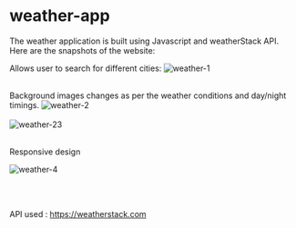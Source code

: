 # weather-app
The weather application is built using Javascript and weatherStack API.  
Here are the snapshots of the website: 

Allows user to search for different cities: 
![weather-1](https://user-images.githubusercontent.com/82172257/220021690-c3e433ef-d730-47f8-8cf9-b079d0b7b4e1.PNG)
<br><br>

Background images changes as per the weather conditions and day/night timings. 
![weather-2](https://user-images.githubusercontent.com/82172257/220021704-ec576af4-e4d4-4d3c-9b62-0e9754519485.PNG)
<br><br>
![weather-23](https://user-images.githubusercontent.com/82172257/220021714-09c63b6c-27fa-437d-965c-f0920786fe64.PNG)
<br><br>

Responsive design

![weather-4](https://user-images.githubusercontent.com/82172257/220021903-53390410-77fb-4d32-9f29-620774d20682.PNG)

<br><br>

API used : https://weatherstack.com

